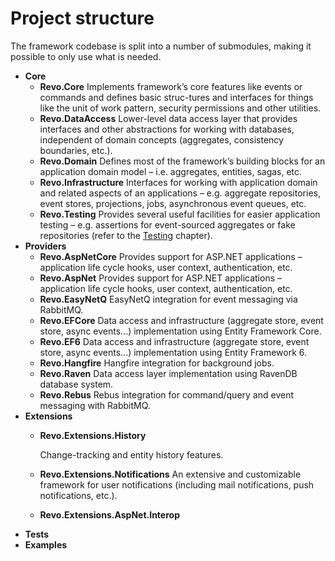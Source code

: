 # Project structure

The framework codebase is split into a number of submodules, making it possible to only use what is needed.

* **Core**
  * **Revo.Core** Implements framework’s core features like events or commands and defines basic struc-tures and interfaces for things like the unit of work pattern, security permissions and other utilities.
  * **Revo.DataAccess** Lower-level data access layer that provides interfaces and other abstractions for working with databases, independent of domain concepts \(aggregates, consistency boundaries, etc.\).
  * **Revo.Domain** Defines most of the framework’s building blocks for an application domain model – i.e. aggregates, entities, sagas, etc.
  * **Revo.Infrastructure** Interfaces for working with application domain and related aspects of an applications – e.g. aggregate repositories, event stores, projections, jobs, asynchronous event queues, etc.
  * **Revo.Testing** Provides several useful facilities for easier application testing – e.g. assertions for event-sourced aggregates or fake repositories \(refer to the [Testing](../../reference-guide/testing.md) chapter\).
* **Providers**
  * **Revo.AspNetCore** Provides support for ASP.NET applications – application life cycle hooks, user context, authentication, etc.
  * **Revo.AspNet** Provides support for ASP.NET applications – application life cycle hooks, user context, authentication, etc.
  * **Revo.EasyNetQ** EasyNetQ integration for event messaging via RabbitMQ.
  * **Revo.EFCore**     Data access and infrastructure \(aggregate store, event store, async events...\) implementation using Entity Framework Core.
  * **Revo.EF6**     Data access and infrastructure \(aggregate store, event store, async events...\) implementation using Entity Framework 6.
  * **Revo.Hangfire** Hangfire integration for background jobs.
  * **Revo.Raven** Data access layer implementation using RavenDB database system.
  * **Revo.Rebus** Rebus integration for command/query and event messaging with RabbitMQ.
* **Extensions**
  * **Revo.Extensions.History**

    Change-tracking and entity history features.

  * **Revo.Extensions.Notifications** An extensive and customizable framework for user notifications \(including mail notifications, push notifications, etc.\).
  * **Revo.Extensions.AspNet.Interop**
* **Tests**
* **Examples**

